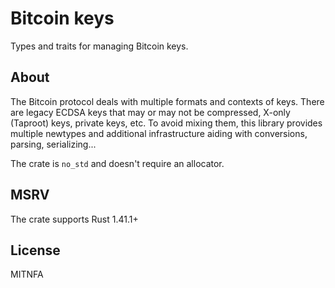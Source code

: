 # Bitcoin keys

Types and traits for managing Bitcoin keys.

## About

The Bitcoin protocol deals with multiple formats and contexts of keys.
There are legacy ECDSA keys that may or may not be compressed, X-only (Taproot) keys, private keys, etc.
To avoid mixing them, this library provides multiple newtypes and
additional infrastructure aiding with conversions, parsing, serializing...

The crate is `no_std` and doesn't require an allocator.

## MSRV

The crate supports Rust 1.41.1+

## License

MITNFA
